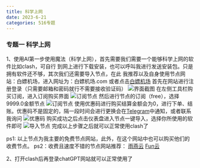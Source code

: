 ```yaml
---
title: 科学上网
date: 2023-6-21
categories: 516专题
---
```


### 专题一 科学上网

1、使用AI第一步使用魔法（科学上网），首先需要我们需要一个能够科学上网的软件比如clash，可自行
到网上进行下载安装，也可以呼叫我进行发送安装包。只是拥有软件还不够，其次我们还需要导入节点，在此
我推荐以及自身使用节点网站：白嫖机场，进入网址为：白嫖机场.com 或者点击[白嫖机场](https://xn--mesv7f5toqlp.com/#/register?code=yp37Ubr7)
首先在网站进行注册登录（只需要邮箱和密码就行不需要接收验证码）
![界面截图](https://cdnjson.com/images/2023/07/09/dd084ed5f69e6b22a2db9b16caa48389.png)
在左侧工具栏购买订阅，进入订阅购买界面
![订阅节点](https://cdnjson.com/images/2023/07/09/86c7f5a055c224900abf42b29cd5fbe4.png)
然后进行节点的订阅（free），选择9999.0金额节点
![订阅节点](https://cdnjson.com/images/2023/07/09/3dd36e3b869fc2cfb5b34bb83029e15e.png)
使用优惠码进行购买结算金额会为0，进行下单、结账。优惠码不是固定的，隔一段时间会进行更换会在[Telegram](https://t.me/bpshuang)中通知，或者联系我询问
![优惠码](https://cdnjson.com/images/2023/07/09/419fde15aba71e43dd16fed689dcd7d9.png)
购买成功之后点击仪表盘进入节点一键导入，选择你所使用的软件即可
![导入节点](https://cdnjson.com/images/2023/07/09/a3cd3fcace37a19567804163deadb3ae.png)
完成以上步骤之后就可以正常使用clash了

ps1: 以上节点为我主要的免费节点网站，此外，在这个网站中也可以购买他们的收费节点。
ps2：收费且速度不错的节点网站推荐：
[雨燕云](https://yuyan.online/#/register?code=KmicL7xi)
[Fun云](https://v2.fun513.gay/#/register?code=eF5PRTsa)

2、打开clash后再登录chatGPT网站就可以正常使用了
